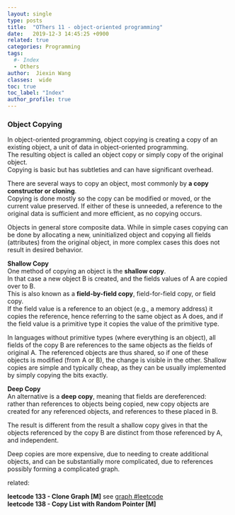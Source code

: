 ```yaml
---
layout: single
type: posts
title:  "OThers 11 - object-oriented programming"
date:   2019-12-3 14:45:25 +0900
related: true
categories: Programming
tags:
  #- Index
  - Others
author:  Jiexin Wang
classes:  wide
toc: true
toc_label: "Index"
author_profile: true
---
```


### Object Copying  

In object-oriented programming, object copying is creating a copy of an existing object, a unit of data in object-oriented programming.  
The resulting object is called an object copy or simply copy of the original object.  
Copying is basic but has subtleties and can have significant overhead.  

There are several ways to copy an object, most commonly by **a copy constructor or cloning**.  
Copying is done mostly so the copy can be modified or moved, or the current value preserved. If either of these is unneeded, a reference to the original data is sufficient and more efficient, as no copying occurs.

Objects in general store composite data. While in simple cases copying can be done by allocating a new, uninitialized object and copying all fields (attributes) from the original object, in more complex cases this does not result in desired behavior.

**Shallow Copy**  
One method of copying an object is the **shallow copy**.  
In that case a new object B is created, and the fields values of A are copied over to B.  
This is also known as a **field-by-field copy**, field-for-field copy, or field copy.  
If the field value is a reference to an object (e.g., a memory address) it copies the reference, hence referring to the same object as A does, and if the field value is a primitive type it copies the value of the primitive type.  

In languages without primitive types (where everything is an object), all fields of the copy B are references to the same objects as the fields of original A. The referenced objects are thus shared, so if one of these objects is modified (from A or B), the change is visible in the other. Shallow copies are simple and typically cheap, as they can be usually implemented by simply copying the bits exactly.

**Deep Copy**  
An alternative is a **deep copy**, meaning that fields are dereferenced:  
rather than references to objects being copied, new copy objects are created for any referenced objects, and references to these placed in B.  

The result is different from the result a shallow copy gives in that the objects referenced by the copy B are distinct from those referenced by A, and independent.  

Deep copies are more expensive, due to needing to create additional objects, and can be substantially more complicated, due to references possibly forming a complicated graph.

related:  

**leetcode 133 - Clone Graph [M]** see [graph #leetcode](https://ha5ha6.github.io/judy_blog/programming/2019/11/01/data-structrue-graph.html#leetcode)  
**leetcode 138 - Copy List with Random Pointer [M]** 
